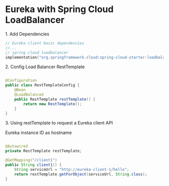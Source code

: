 # Eureka with Spring Cloud LoadBalancer

1\. Add Dependencies

```kotlin
// Eureka client basic dependencies
//...
// spring cloud loadbalancer
implementation("org.springframework.cloud:spring-cloud-starter-loadbalancer")
```

2\. Config Load Balancer RestTemplate

```java

@Configuration
public class RestTemplateConfig {
    @Bean
    @LoadBalanced
    public RestTemplate restTemplate() {
        return new RestTemplate();
    }
}
```

3\. Using restTemplate to request a Eureka client API

Eureka instance ID as hostname

```java

@Autowired
private RestTemplate restTemplate;

@GetMapping("/client1")
public String client1() {
    String serviceUrl = "http://eureka-client-1/hello";
    return restTemplate.getForObject(serviceUrl, String.class);
}
```
